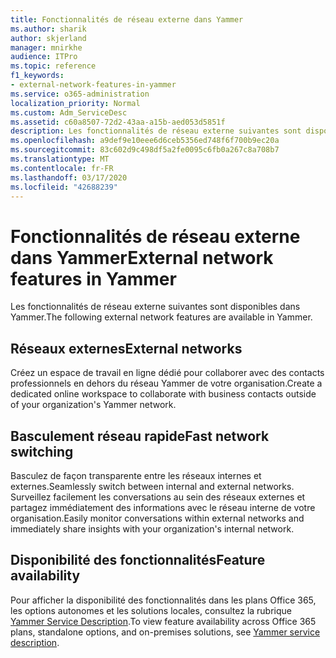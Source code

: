 ```yaml
---
title: Fonctionnalités de réseau externe dans Yammer
ms.author: sharik
author: skjerland
manager: mnirkhe
audience: ITPro
ms.topic: reference
f1_keywords:
- external-network-features-in-yammer
ms.service: o365-administration
localization_priority: Normal
ms.custom: Adm_ServiceDesc
ms.assetid: c60a8507-72d2-43aa-a15b-aed053d5851f
description: Les fonctionnalités de réseau externe suivantes sont disponibles dans Yammer.
ms.openlocfilehash: a9def9e10eee6d6ceb5356ed748f6f700b9ec20a
ms.sourcegitcommit: 83c602d9c498df5a2fe0095c6fb0a267c8a708b7
ms.translationtype: MT
ms.contentlocale: fr-FR
ms.lasthandoff: 03/17/2020
ms.locfileid: "42688239"
---
```

# <a name="external-network-features-in-yammer"></a><span data-ttu-id="be320-103">Fonctionnalités de réseau externe dans Yammer</span><span class="sxs-lookup"><span data-stu-id="be320-103">External network features in Yammer</span></span>

<span data-ttu-id="be320-104">Les fonctionnalités de réseau externe suivantes sont disponibles dans Yammer.</span><span class="sxs-lookup"><span data-stu-id="be320-104">The following external network features are available in Yammer.</span></span>
  
## <a name="external-networks"></a><span data-ttu-id="be320-105">Réseaux externes</span><span class="sxs-lookup"><span data-stu-id="be320-105">External networks</span></span>

<span data-ttu-id="be320-106">Créez un espace de travail en ligne dédié pour collaborer avec des contacts professionnels en dehors du réseau Yammer de votre organisation.</span><span class="sxs-lookup"><span data-stu-id="be320-106">Create a dedicated online workspace to collaborate with business contacts outside of your organization's Yammer network.</span></span>
  
## <a name="fast-network-switching"></a><span data-ttu-id="be320-107">Basculement réseau rapide</span><span class="sxs-lookup"><span data-stu-id="be320-107">Fast network switching</span></span>

<span data-ttu-id="be320-108">Basculez de façon transparente entre les réseaux internes et externes.</span><span class="sxs-lookup"><span data-stu-id="be320-108">Seamlessly switch between internal and external networks.</span></span> <span data-ttu-id="be320-109">Surveillez facilement les conversations au sein des réseaux externes et partagez immédiatement des informations avec le réseau interne de votre organisation.</span><span class="sxs-lookup"><span data-stu-id="be320-109">Easily monitor conversations within external networks and immediately share insights with your organization's internal network.</span></span>
  
## <a name="feature-availability"></a><span data-ttu-id="be320-110">Disponibilité des fonctionnalités</span><span class="sxs-lookup"><span data-stu-id="be320-110">Feature availability</span></span>

<span data-ttu-id="be320-111">Pour afficher la disponibilité des fonctionnalités dans les plans Office 365, les options autonomes et les solutions locales, consultez la rubrique [Yammer Service Description](yammer-service-description.md).</span><span class="sxs-lookup"><span data-stu-id="be320-111">To view feature availability across Office 365 plans, standalone options, and on-premises solutions, see [Yammer service description](yammer-service-description.md).</span></span>